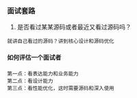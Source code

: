 ### 面试套路
1. 是否看过某某源码或者最近又看过源码吗？
```
就讲自己看过的源码？讲到核心设计和源码优化
```
#### 如何评估一个面试者
```
第一点：看表达能力和业务能力
第二点：看设计能力
第三点：看性能优化，这时需要源码和深入使用


```
